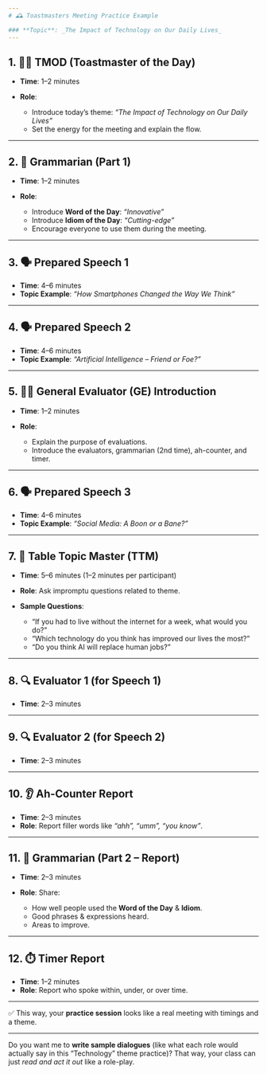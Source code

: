 ```yaml
---
# 🕰️ Toastmasters Meeting Practice Example

### **Topic**: _The Impact of Technology on Our Daily Lives_
---
```


## 1. 🧑‍⚖️ TMOD (Toastmaster of the Day)

- **Time**: 1–2 minutes
- **Role**:

  - Introduce today’s theme: _“The Impact of Technology on Our Daily Lives”_
  - Set the energy for the meeting and explain the flow.

---

## 2. 📘 Grammarian (Part 1)

- **Time**: 1–2 minutes
- **Role**:

  - Introduce **Word of the Day**: _“Innovative”_
  - Introduce **Idiom of the Day**: _“Cutting-edge”_
  - Encourage everyone to use them during the meeting.

---

## 3. 🗣️ Prepared Speech 1

- **Time**: 4–6 minutes
- **Topic Example**: _“How Smartphones Changed the Way We Think”_

---

## 4. 🗣️ Prepared Speech 2

- **Time**: 4–6 minutes
- **Topic Example**: _“Artificial Intelligence – Friend or Foe?”_

---

## 5. 👩‍🏫 General Evaluator (GE) Introduction

- **Time**: 1–2 minutes
- **Role**:

  - Explain the purpose of evaluations.
  - Introduce the evaluators, grammarian (2nd time), ah-counter, and timer.

---

## 6. 🗣️ Prepared Speech 3

- **Time**: 4–6 minutes
- **Topic Example**: _“Social Media: A Boon or a Bane?”_

---

## 7. 🎲 Table Topic Master (TTM)

- **Time**: 5–6 minutes (1–2 minutes per participant)
- **Role**: Ask impromptu questions related to theme.
- **Sample Questions**:

  - “If you had to live without the internet for a week, what would you do?”
  - “Which technology do you think has improved our lives the most?”
  - “Do you think AI will replace human jobs?”

---

## 8. 🔍 Evaluator 1 (for Speech 1)

- **Time**: 2–3 minutes

---

## 9. 🔍 Evaluator 2 (for Speech 2)

- **Time**: 2–3 minutes

---

## 10. 👂 Ah-Counter Report

- **Time**: 2–3 minutes
- **Role**: Report filler words like _“ahh”, “umm”, “you know”_.

---

## 11. 📘 Grammarian (Part 2 – Report)

- **Time**: 2–3 minutes
- **Role**: Share:

  - How well people used the **Word of the Day** & **Idiom**.
  - Good phrases & expressions heard.
  - Areas to improve.

---

## 12. ⏱️ Timer Report

- **Time**: 1–2 minutes
- **Role**: Report who spoke within, under, or over time.

---

✅ This way, your **practice session** looks like a real meeting with timings and a theme.

---

Do you want me to **write sample dialogues** (like what each role would actually say in this “Technology” theme practice)? That way, your class can just _read and act it out_ like a role-play.
